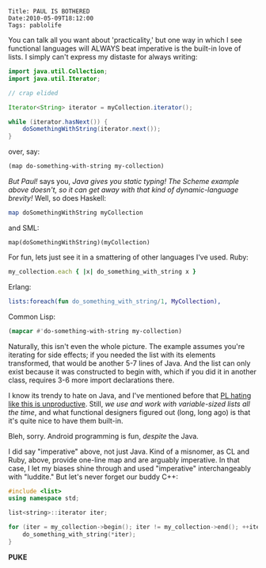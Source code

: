     Title: PAUL IS BOTHERED
    Date:2010-05-09T18:12:00
    Tags: pablolife

You can talk all you want about 'practicality,' but one way in which I see
functional languages will ALWAYS beat imperative is the built-in love of
lists. I simply can't express my distaste for always writing:


<!-- more -->

```java
import java.util.Collection;
import java.util.Iterator;

// crap elided

Iterator<String> iterator = myCollection.iterator();

while (iterator.hasNext()) {
    doSomethingWithString(iterator.next());
}
```

over, say:

```scheme
(map do-something-with-string my-collection)
```

_But Paul!_ says you, _Java gives you static typing! The Scheme example above
doesn't, so it can get away with that kind of dynamic-language brevity!_ Well,
so does Haskell:

```haskell
map doSomethingWithString myCollection
```

and SML:

    map(doSomethingWithString)(myCollection)

For fun, lets just see it in a smattering of other languages I've used. Ruby:

```ruby
my_collection.each { |x| do_something_with_string x }
```

Erlang:

```erlang
lists:foreach(fun do_something_with_string/1, MyCollection),
```

Common Lisp:

```cl
(mapcar #'do-something-with-string my-collection)
```

Naturally, this isn't even the whole picture. The example assumes you're
iterating for side effects; if you needed the list with its elements
transformed, that would be another 5-7 lines of Java. And the list can only
exist because it was constructed to begin with, which if you did it in another
class, requires 3-6 more import declarations there.

I know its trendy to hate on Java, and I've mentioned before that [PL hating
like this is unproductive][1]. Still, _we use and work with variable-sized
lists all the time_, and what functional designers figured out (long, long
ago) is that it's quite nice to have them built-in.


Bleh, sorry. Android programming is fun, _despite_ the Java.

I did say "imperative" above, not just Java. Kind of a misnomer, as CL and
Ruby, above, provide one-line map and are arguably imperative. In that case, I
let my biases shine through and used "imperative" interchangeably with
"luddite." But let's never forget our buddy C++:

```cpp
#include <list>
using namespace std;

list<string>::iterator iter;

for (iter = my_collection->begin(); iter != my_collection->end(); ++iter) {
    do_something_with_string(*iter);
}
```

**PUKE**


   [1]: http://www.morepablo.com/2010/03/on-how-knowledge-turns-to-snobbery.html
